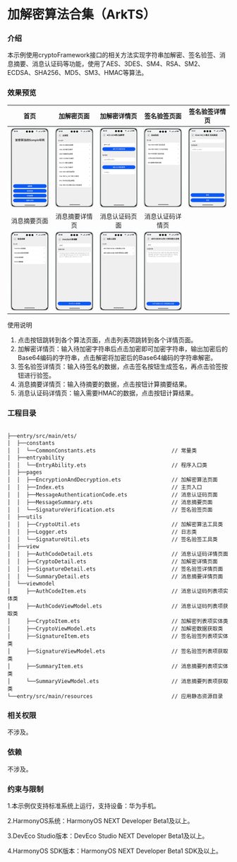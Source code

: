 # 加解密算法合集（ArkTS）

### 介绍

本示例使用cryptoFramework接口的相关方法实现字符串加解密、签名验签、消息摘要、消息认证码等功能，使用了AES、3DES、SM4、RSA、SM2、ECDSA、SHA256、MD5、SM3、HMAC等算法。

### 效果预览

| 首页                                        | 加解密页面                                           | 加解密详情页                                         | 签名验签页面                                       | 签名验签详情页                                           |
|-------------------------------------------|-------------------------------------------------|------------------------------------------------|----------------------------------------------|---------------------------------------------------|
| ![image](screenshots/devices/index.png)   | ![image](screenshots/devices/crypto.png)        | ![image](screenshots/devices/cryptoDetail.png) | ![image](screenshots/devices/signature.png)  | ![image](screenshots/devices/signatureDetail.png) |
| <center>消息摘要页面</center>                   | <center>消息摘要详情页</center>                        | <center>消息认证码页面</center>                       | <center>消息认证码详情页</center>                    |                                                   |
| ![image](screenshots/devices/summary.png) | ![image](screenshots/devices/summaryDetail.png) | ![image](screenshots/devices/code.png)         | ![image](screenshots/devices/codeDetail.png) |                                                   |

使用说明

1. 点击按钮跳转到各个算法页面，点击列表项跳转到各个详情页面。
2. 加解密详情页：输入待加密字符串后点击加密即可加密字符串，输出加密后的Base64编码的字符串，点击解密将加密后的Base64编码的字符串解密。
3. 签名验签详情页：输入待签名的数据，点击签名按钮生成签名，再点击验签按钮进行验签。
4. 消息摘要详情页：输入待摘要的数据，点击按钮计算摘要结果。
5. 消息认证码详情页：输入需要HMAC的数据，点击按钮计算结果。

### 工程目录

```

├──entry/src/main/ets/         
│  ├──constants
│  │  └──CommonConstants.ets                        // 常量类                     
│  ├──entryability
│  │  └──EntryAbility.ets                           // 程序入口类
│  ├──pages
│  │  ├──EncryptionAndDecryption.ets                // 加解密算法页面
│  │  ├──Index.ets                                  // 主页入口
│  │  ├──MessageAuthenticationCode.ets              // 消息认证码页面
│  │  ├──MessageSummary.ets                         // 消息摘要页面
│  │  └──SignatureVerification.ets                  // 签名验签页面
│  ├──utils
│  │  ├──CryptoUtil.ets                             // 加解密算法工具类
│  │  ├──Logger.ets                                 // 日志类
│  │  └──SignatureUtil.ets                          // 签名验签工具类
│  ├──view
│  │  ├──AuthCodeDetail.ets                         // 消息认证码详情页面
│  │  ├──CryptoDetail.ets                           // 加解密详情页面
│  │  ├──SignatureDetail.ets                        // 签名验签详情页面
│  │  └──SummaryDetail.ets                          // 消息摘要详情页面
│  └──viewmodel
│     ├──AuthCodeItem.ets                           // 消息认证码列表项实体类
│     ├──AuthCodeViewModel.ets                      // 消息认证码列表项获取类
│     ├──CryptoItem.ets                             // 加解密列表项实体类
│     ├──CryptoViewModel.ets                        // 加解密数据获取类
│     ├──SignatureItem.ets                          // 签名验签列表项实体类
│     ├──SignatureViewModel.ets                     // 签名验签列表项获取类
│     ├──SummaryItem.ets                            // 消息摘要列表项实体类
│     └──SummaryViewModel.ets                       // 消息摘要列表项获取类
└──entry/src/main/resources                         // 应用静态资源目录

```

### 相关权限

不涉及。

### 依赖

不涉及。

### 约束与限制

1.本示例仅支持标准系统上运行，支持设备：华为手机。

2.HarmonyOS系统：HarmonyOS NEXT Developer Beta1及以上。

3.DevEco Studio版本：DevEco Studio NEXT Developer Beta1及以上。

4.HarmonyOS SDK版本：HarmonyOS NEXT Developer Beta1 SDK及以上。
